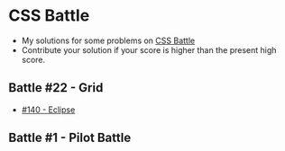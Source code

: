 # CSS Battle

- My solutions for some problems on [CSS Battle](https://cssbattle.dev/)
- Contribute your solution if your score is higher than the present high score.

## Battle #22 - Grid

- [#140 - Eclipse](https://github.com/anjantalatam/cssbattle/blob/master/solutions/22-Grid/140-Eclipse.md)

## Battle #1 - Pilot Battle
